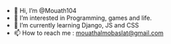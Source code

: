 - 👋 Hi, I’m @Mouath104
- 👀 I’m interested in Programming, games and life.
- 🌱 I’m currently learning Django, JS and CSS
- 📫 How to reach me : mouathalmobaslat@gmail.com

<!---
Mouath104/Mouath104 is a ✨ special ✨ repository because its `README.md` (this file) appears on your GitHub profile.
You can click the Preview link to take a look at your changes.
--->
